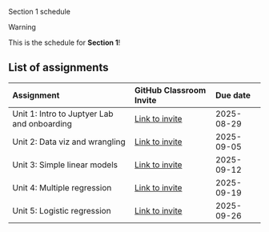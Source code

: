  Section 1 schedule

> [!WARNING]  
> This is the schedule for **Section 1**!

## List of assignments

| **Assignment** | **GitHub Classroom Invite** | **Due date** |
|:--- |:--- |:--- |
| Unit 1: Intro to Juptyer Lab and onboarding | [Link to invite](https://classroom.github.com/a/g5UT9avW) | 2025-08-29 |
| Unit 2: Data viz and wrangling | [Link to invite](https://classroom.github.com/a/3_ZUSHYU) | 2025-09-05 |
| Unit 3: Simple linear models | [Link to invite](https://classroom.github.com/a/8ihCnyYt) | 2025-09-12 |
| Unit 4: Multiple regression | [Link to invite](https://classroom.github.com/a/3BjSRZsL) | 2025-09-19 |
| Unit 5: Logistic regression | [Link to invite](https://classroom.github.com/a/_ANjqcsf) | 2025-09-26 |
<!-- start of comment
| Unit 6: Scikit-Learn API | [Link to invite](https://classroom.github.com/a/Mq0kbOwL) | 2025-06-20 |
| Unit 7: Virtual sampling | [Link to invite](https://classroom.github.com/a/3aeXgCQW) | 2025-06-25 |
| Unit 8: Bootstrap sampling and confidence intervals | [Link to invite](https://classroom.github.com/a/QL3YSCNW) | 2025-07-02 |
| Unit 9: Hypothesis testing | [Link to invite](https://classroom.github.com/a/CCDIN0jI) | 2025-07-09 |
| Unit 10: Inference for regression | [Link to invite](https://classroom.github.com/a/GY8INO5P) | 2025-07-16 | 
| Unit 11: Decision trees | [Link to invite](https://classroom.github.com/a/Tw51VOrp) | 2025-07-23 |
| Unit 12: Non-linear models | [Link to invite](https://classroom.github.com/a/g-MDwAPw) | 2025-07-30 |
| Unit 13: Evaluating model performance| [Link to invite](https://classroom.github.com/a/t9KEiAa9) | 2025-08-03 |
end of comment -->
